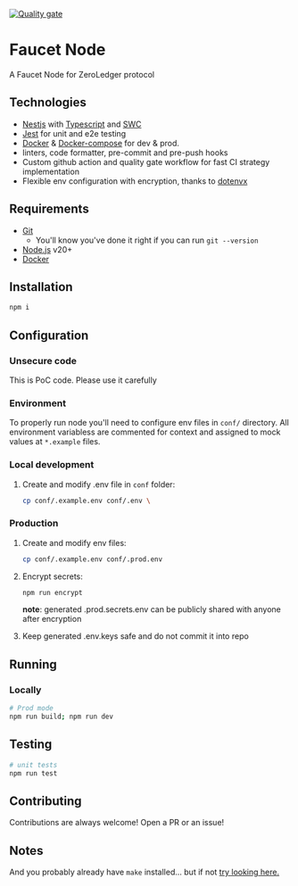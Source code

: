 [![Quality gate](https://github.com/zeroledger/faucet/actions/workflows/quality-gate.yml/badge.svg)](https://github.com/zeroledger/faucet/actions/workflows/quality-gate.yml)

# Faucet Node

A Faucet Node for ZeroLedger protocol

## Technologies

- [Nestjs](https://nestjs.com/) with [Typescript](https://www.typescriptlang.org/) and [SWC](https://swc.rs/)
- [Jest](https://jestjs.io/) for unit and e2e testing
- [Docker](https://www.docker.com/) & [Docker-compose](https://docs.docker.com/compose/) for dev & prod.
- linters, code formatter, pre-commit and pre-push hooks
- Custom github action and quality gate workflow for fast CI strategy implementation
- Flexible env configuration with encryption, thanks to [dotenvx](https://dotenvx.com/)

## Requirements

- [Git](https://git-scm.com/book/en/v2/Getting-Started-Installing-Git)
  - You'll know you've done it right if you can run `git --version`
- [Node.js](https://nodejs.org/en) v20+
- [Docker](https://www.docker.com/)

## Installation

```sh
npm i
```

## Configuration

### Unsecure code

This is PoC code. Please use it carefully

### Environment

To properly run node you'll need to configure env files in `conf/` directory. All environment variabless
are commented for context and assigned to mock values at `*.example` files.

### Local development

1. Create and modify .env file in `conf` folder:

   ```sh
   cp conf/.example.env conf/.env \
   ```

### Production

1. Create and modify env files:

   ```sh
   cp conf/.example.env conf/.prod.env
   ```

2. Encrypt secrets:

   ```sh
   npm run encrypt
   ```

   **note**: generated .prod.secrets.env can be publicly shared with anyone after encryption

3. Keep generated .env.keys safe and do not commit it into repo

## Running

### Locally

```sh
# Prod mode
npm run build; npm run dev
```

## Testing

```sh
# unit tests
npm run test
```

## Contributing

Contributions are always welcome! Open a PR or an issue!

## Notes

And you probably already have `make` installed... but if not [try looking here.](https://askubuntu.com/questions/161104/how-do-i-install-make)
